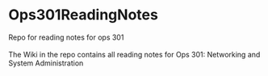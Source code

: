 # Ops301ReadingNotes
Repo for reading notes for ops 301<br></br>
The Wiki in the repo contains all reading notes for Ops 301: Networking and System Administration
